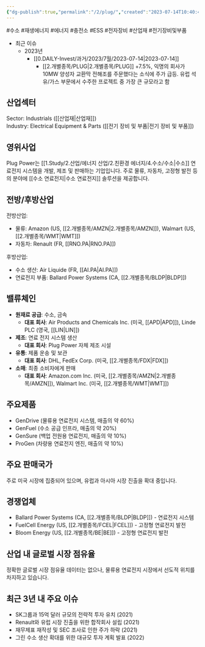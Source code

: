 ```yaml
---
{"dg-publish":true,"permalink":"/2/plug/","created":"2023-07-14T10:40:46.978+09:00","updated":"2025-06-03T20:06:00.721+09:00"}
---
```


#수소  #재생에너지 #에너지 #충전소 #ESS #전자장비 #산업재 #전기장비및부품



- 최근 이슈
	- 2023년
		- [[0.DAILY-Invest/과거/2023/7월/2023-07-14\|2023-07-14]]
			- [[2.개별종목/PLUG\|2.개별종목/PLUG]] +7.5%, 익명의 회사가 10MW 양성자 교환막 전해조를 주문했다는 소식에 주가 급등. 유럽 석유/가스 부문에서 수주한 프로젝트 중 가장 큰 규모라고 함


## 산업섹터

Sector: Industrials ([[산업재\|산업재]])  
Industry: Electrical Equipment & Parts ([[전기 장비 및 부품\|전기 장비 및 부품]])

## 영위사업

Plug Power는 [[1.Study/2.산업/에너지 산업/2.친환경 에너지/4.수소/수소\|수소]] 연료전지 시스템을 개발, 제조 및 판매하는 기업입니다. 주로 물류, 자동차, 고정형 발전 등의 분야에 [[수소 연료전지\|수소 연료전지]] 솔루션을 제공합니다.

## 전방/후방산업

전방산업:

- 물류: Amazon (US, [[2.개별종목/AMZN\|2.개별종목/AMZN]]), Walmart (US, [[2.개별종목/WMT\|WMT]])
- 자동차: Renault (FR, [[RNO.PA\|RNO.PA]])

후방산업:

- 수소 생산: Air Liquide (FR, [[AI.PA\|AI.PA]])
- 연료전지 부품: Ballard Power Systems (CA, [[2.개별종목/BLDP\|BLDP]])

## 밸류체인

- **원재료 공급**: 수소, 금속
    - **대표 회사**: Air Products and Chemicals Inc. (미국, [[APD\|APD]]), Linde PLC (영국, [[LIN\|LIN]])
- **제조**: 연료 전지 시스템 생산
    - **대표 회사**: Plug Power 자체 제조 시설
- **유통**: 제품 운송 및 보관
    - **대표 회사**: DHL, FedEx Corp. (미국, [[2.개별종목/FDX\|FDX]])
- **소매**: 최종 소비자에게 판매
    - **대표 회사**: Amazon.com Inc. (미국, [[2.개별종목/AMZN\|2.개별종목/AMZN]]), Walmart Inc. (미국, [[2.개별종목/WMT\|WMT]])

## 주요제품

- GenDrive (물류용 연료전지 시스템, 매출의 약 60%)
- GenFuel (수소 공급 인프라, 매출의 약 20%)
- GenSure (백업 전원용 연료전지, 매출의 약 10%)
- ProGen (차량용 연료전지 엔진, 매출의 약 10%)

## 주요 판매국가

주로 미국 시장에 집중되어 있으며, 유럽과 아시아 시장 진출을 확대 중입니다.

## 경쟁업체

- Ballard Power Systems (CA, [[2.개별종목/BLDP\|BLDP]]) - 연료전지 시스템
- FuelCell Energy (US, [[2.개별종목/FCEL\|FCEL]]) - 고정형 연료전지 발전
- Bloom Energy (US, [[2.개별종목/BE\|BE]]) - 고정형 연료전지 발전

## 산업 내 글로벌 시장 점유율

정확한 글로벌 시장 점유율 데이터는 없으나, 물류용 연료전지 시장에서 선도적 위치를 차지하고 있습니다.

## 최근 3년 내 주요 이슈

- SK그룹과 15억 달러 규모의 전략적 투자 유치 (2021)
- Renault와 유럽 시장 진출을 위한 합작회사 설립 (2021)
- 재무제표 재작성 및 SEC 조사로 인한 주가 하락 (2021)
- 그린 수소 생산 확대를 위한 대규모 투자 계획 발표 (2022)